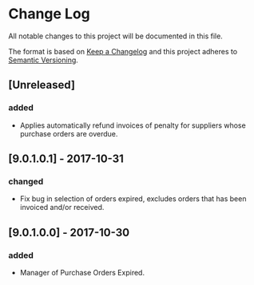 # Change Log
All notable changes to this project will be documented in this file.

The format is based on [Keep a Changelog](http://keepachangelog.com/)
and this project adheres to [Semantic Versioning](http://semver.org/).

## [Unreleased]
### added
- Applies automatically refund invoices of penalty for suppliers whose purchase orders are overdue.

## [9.0.1.0.1] - 2017-10-31
### changed
- Fix bug in selection of orders expired, excludes orders that has been invoiced and/or received.

## [9.0.1.0.0] - 2017-10-30
### added
- Manager of Purchase Orders Expired.
